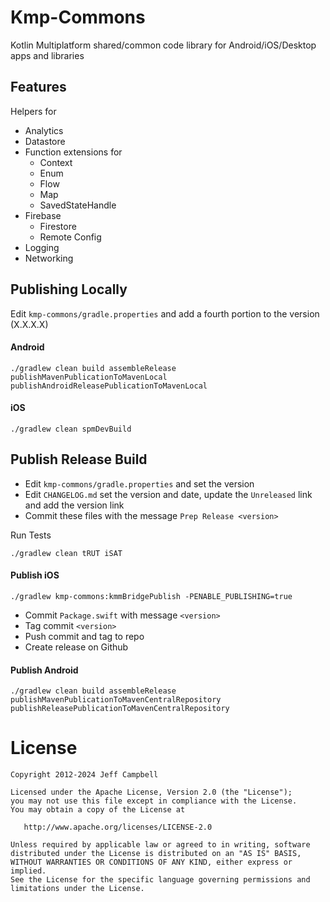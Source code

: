 # Kmp-Commons
Kotlin Multiplatform shared/common code library for Android/iOS/Desktop apps and libraries

## Features

Helpers for

* Analytics
* Datastore
* Function extensions for
    * Context
    * Enum
    * Flow
    * Map
    * SavedStateHandle
* Firebase
    * Firestore
    * Remote Config
* Logging
* Networking

## Publishing Locally
Edit `kmp-commons/gradle.properties` and add a fourth portion to the version (X.X.X.X)

#### Android
```shell
./gradlew clean build assembleRelease publishMavenPublicationToMavenLocal publishAndroidReleasePublicationToMavenLocal
```

#### iOS
```shell
./gradlew clean spmDevBuild
```

## Publish Release Build
* Edit `kmp-commons/gradle.properties` and set the version
* Edit `CHANGELOG.md` set the version and date, update the `Unreleased` link and add the version link
* Commit these files with the message `Prep Release <version>`

Run Tests
```shell
./gradlew clean tRUT iSAT
```

#### Publish iOS
```shell
./gradlew kmp-commons:kmmBridgePublish -PENABLE_PUBLISHING=true
```
* Commit `Package.swift` with message `<version>`
* Tag commit `<version>`
* Push commit and tag to repo
* Create release on Github

#### Publish Android
```shell
./gradlew clean build assembleRelease publishMavenPublicationToMavenCentralRepository publishReleasePublicationToMavenCentralRepository
```
License
=======

    Copyright 2012-2024 Jeff Campbell

    Licensed under the Apache License, Version 2.0 (the "License");
    you may not use this file except in compliance with the License.
    You may obtain a copy of the License at

       http://www.apache.org/licenses/LICENSE-2.0

    Unless required by applicable law or agreed to in writing, software
    distributed under the License is distributed on an "AS IS" BASIS,
    WITHOUT WARRANTIES OR CONDITIONS OF ANY KIND, either express or implied.
    See the License for the specific language governing permissions and
    limitations under the License.